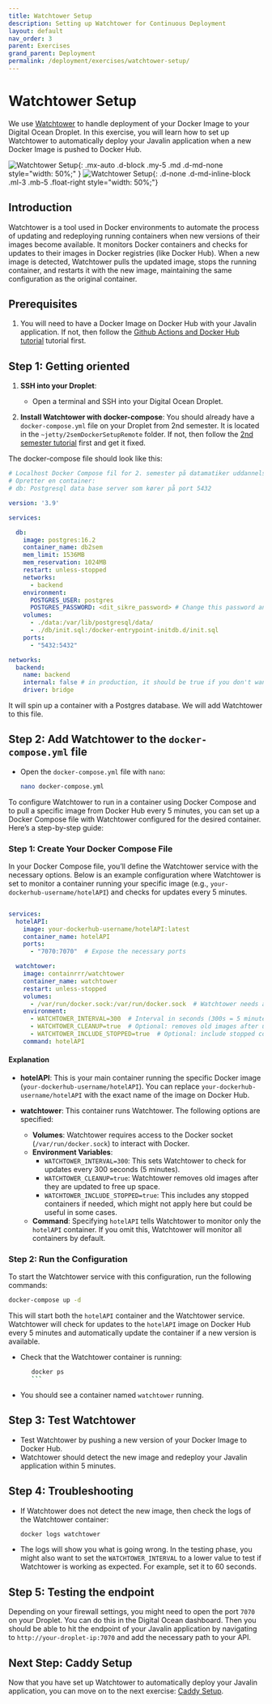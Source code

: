 ```yaml
---
title: Watchtower Setup
description: Setting up Watchtower for Continuous Deployment
layout: default
nav_order: 3
parent: Exercises
grand_parent: Deployment
permalink: /deployment/exercises/watchtower-setup/
---
```


# Watchtower Setup

We use [Watchtower](https://containrrr.dev/watchtower/) to handle deployment of your Docker Image to your Digital Ocean Droplet. In this exercise, you will learn how to set up Watchtower to automatically deploy your Javalin application when a new Docker Image is pushed to Docker Hub.

![Watchtower Setup](./images/watchtower.png){: .mx-auto .d-block .my-5 .md .d-md-none style="width: 50%;" }
![Watchtower Setup](./images/watchtower.png){: .d-none .d-md-inline-block .ml-3 .mb-5 .float-right style="width: 50%;"}

## Introduction

Watchtower is a tool used in Docker environments to automate the process of updating and redeploying running containers when new versions of their images become available. It monitors Docker containers and checks for updates to their images in Docker registries (like Docker Hub). When a new image is detected, Watchtower pulls the updated image, stops the running container, and restarts it with the new image, maintaining the same configuration as the original container.

## Prerequisites

1. You will need to have a Docker Image on Docker Hub with your Javalin application. If not, then follow the [Github Actions and Docker Hub tutorial](./actions_dockerhub.md) tutorial first.

## Step 1: Getting oriented

1. **SSH into your Droplet**:
   - Open a terminal and SSH into your Digital Ocean Droplet.

2. **Install Watchtower with docker-compose**:
You should already have a `docker-compose.yml` file on your Droplet from 2nd semester. It is located in the `~jetty/2semDockerSetupRemote` folder. If not, then follow the [2nd semester tutorial](https://github.com/dat2Cph/2semDockerSetupRemote/tree/main) first and get it fixed.

The docker-compose file should look like this:

```yaml
# Localhost Docker Compose fil for 2. semester på datamatiker uddannelsen i Lyngby forår 2024
# Opretter en container: 
# db: Postgresql data base server som kører på port 5432

version: '3.9'

services:

  db:
    image: postgres:16.2
    container_name: db2sem
    mem_limit: 1536MB
    mem_reservation: 1024MB
    restart: unless-stopped
    networks:
      - backend
    environment:
      POSTGRES_USER: postgres
      POSTGRES_PASSWORD: <dit_sikre_password> # Change this password and pick a hard one
    volumes:
      - ./data:/var/lib/postgresql/data/
      - ./db/init.sql:/docker-entrypoint-initdb.d/init.sql
    ports:
      - "5432:5432"

networks:
  backend:
    name: backend
    internal: false # in production, it should be true if you don't want to expose this network to the outside world
    driver: bridge
```

It will spin up a container with a Postgres database. We will add Watchtower to this file.

## Step 2: Add Watchtower to the `docker-compose.yml` file

- Open the `docker-compose.yml` file with `nano`:

     ```bash
     nano docker-compose.yml
     ```

To configure Watchtower to run in a container using Docker Compose and to pull a specific image from Docker Hub every 5 minutes, you can set up a Docker Compose file with Watchtower configured for the desired container. Here’s a step-by-step guide:

### Step 1: Create Your Docker Compose File

In your Docker Compose file, you’ll define the Watchtower service with the necessary options. Below is an example configuration where Watchtower is set to monitor a container running your specific image (e.g., `your-dockerhub-username/hotelAPI`) and checks for updates every 5 minutes.

```yaml

services:
  hotelAPI:
    image: your-dockerhub-username/hotelAPI:latest
    container_name: hotelAPI
    ports:
      - "7070:7070"  # Expose the necessary ports

  watchtower:
    image: containrrr/watchtower
    container_name: watchtower
    restart: unless-stopped
    volumes:
      - /var/run/docker.sock:/var/run/docker.sock  # Watchtower needs access to the Docker socket
    environment:
      - WATCHTOWER_INTERVAL=300  # Interval in seconds (300s = 5 minutes)
      - WATCHTOWER_CLEANUP=true  # Optional: removes old images after update
      - WATCHTOWER_INCLUDE_STOPPED=true  # Optional: include stopped containers if needed
    command: hotelAPI
```

#### Explanation

- **hotelAPI**: This is your main container running the specific Docker image (`your-dockerhub-username/hotelAPI`). You can replace `your-dockerhub-username/hotelAPI` with the exact name of the image on Docker Hub.

- **watchtower**: This container runs Watchtower. The following options are specified:
  - **Volumes**: Watchtower requires access to the Docker socket (`/var/run/docker.sock`) to interact with Docker.
  - **Environment Variables**:
    - `WATCHTOWER_INTERVAL=300`: This sets Watchtower to check for updates every 300 seconds (5 minutes).
    - `WATCHTOWER_CLEANUP=true`: Watchtower removes old images after they are updated to free up space.
    - `WATCHTOWER_INCLUDE_STOPPED=true`: This includes any stopped containers if needed, which might not apply here but could be useful in some cases.
  - **Command**: Specifying `hotelAPI` tells Watchtower to monitor only the `hotelAPI` container. If you omit this, Watchtower will monitor all containers by default.

### Step 2: Run the Configuration

To start the Watchtower service with this configuration, run the following commands:

```bash
docker-compose up -d
```

This will start both the `hotelAPI` container and the Watchtower service. Watchtower will check for updates to the `hotelAPI` image on Docker Hub every 5 minutes and automatically update the container if a new version is available.

- Check that the Watchtower container is running:

     ```bash
        docker ps
        ```
- You should see a container named `watchtower` running.

## Step 3: Test Watchtower

- Test Watchtower by pushing a new version of your Docker Image to Docker Hub.
- Watchtower should detect the new image and redeploy your Javalin application within 5 minutes.

## Step 4: Troubleshooting

- If Watchtower does not detect the new image, then check the logs of the Watchtower container:

     ```bash
     docker logs watchtower
     ```

- The logs will show you what is going wrong. In the testing phase, you might also want to set the `WATCHTOWER_INTERVAL` to a lower value to test if Watchtower is working as expected. For example, set it to 60 seconds.

## Step 5: Testing the endpoint

Depending on your firewall settings, you might need to open the port `7070` on your Droplet. You can do this in the Digital Ocean dashboard. Then you should be able to hit the endpoint of your Javalin application by navigating to `http://your-droplet-ip:7070` and add the necessary path to your API.

## Next Step: Caddy Setup

Now that you have set up Watchtower to automatically deploy your Javalin application, you can move on to the next exercise: [Caddy Setup](./caddy_setup.md).
